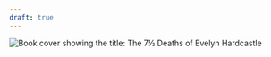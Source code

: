 ```yaml
---
draft: true
---
```


![Book cover showing the title: The 7½ Deaths of Evelyn Hardcastle](images/The-7½-Deaths-of-Evelyn-Hardcastle.jpeg)
